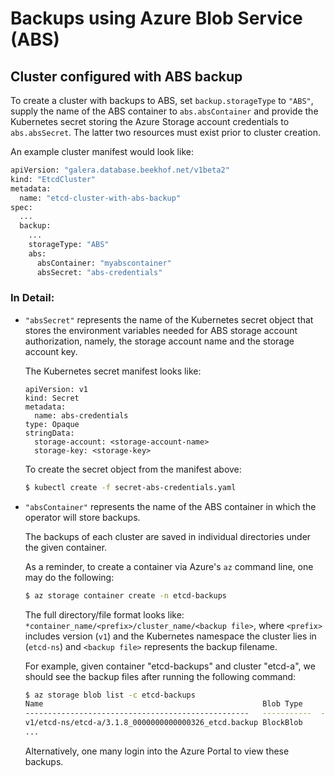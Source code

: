 # Backups using Azure Blob Service (ABS)

## Cluster configured with ABS backup

To create a cluster with backups to ABS, set `backup.storageType` to `"ABS"`, supply the name of the ABS container to `abs.absContainer` and provide the Kubernetes secret storing the Azure Storage account credentials to `abs.absSecret`.  The latter two resources must exist prior to cluster creation.

An example cluster manifest would look like:

```bash
apiVersion: "galera.database.beekhof.net/v1beta2"
kind: "EtcdCluster"
metadata:
  name: "etcd-cluster-with-abs-backup"
spec:
  ...
  backup:
    ...
    storageType: "ABS"
    abs:
      absContainer: "myabscontainer"
      absSecret: "abs-credentials"

``` 

### In Detail:

- `"absSecret"` represents the name of the Kubernetes secret object that stores the environment variables needed for ABS storage account authorization, namely, the storage account name and the storage account key.

  The Kubernetes secret manifest looks like:
  ```
  apiVersion: v1
  kind: Secret
  metadata:
    name: abs-credentials
  type: Opaque
  stringData:
    storage-account: <storage-account-name>
    storage-key: <storage-key>
  ```

  To create the secret object from the manifest above:

  ```bash
  $ kubectl create -f secret-abs-credentials.yaml
  ```

- `"absContainer"` represents the name of the ABS container in which the operator will store backups.

  The backups of each cluster are saved in individual directories under the given container.

  As a reminder, to create a container via Azure's `az` command line, one may do the following:

  ```bash
  $ az storage container create -n etcd-backups
  ```

  The full directory/file format looks like: `*container_name/<prefix>/cluster_name/<backup file>`, where `<prefix>` includes version (`v1`) and the Kubernetes namespace the cluster lies in (`etcd-ns`) and `<backup file>` represents the backup filename.

  For example, given container "etcd-backups" and cluster "etcd-a", we should see the backup files after running the following command:

  ```bash
  $ az storage blob list -c etcd-backups
  Name                                                 Blob Type      Length  Content Type              Last Modified
  --------------------------------------------------   -----------  --------  ------------------------  -------------------------
  v1/etcd-ns/etcd-a/3.1.8_0000000000000326_etcd.backup BlockBlob      647200  application/octet-stream  2017-06-29T20:19:32+00:00
  ...
  ```

  Alternatively, one many login into the Azure Portal to view these backups.
